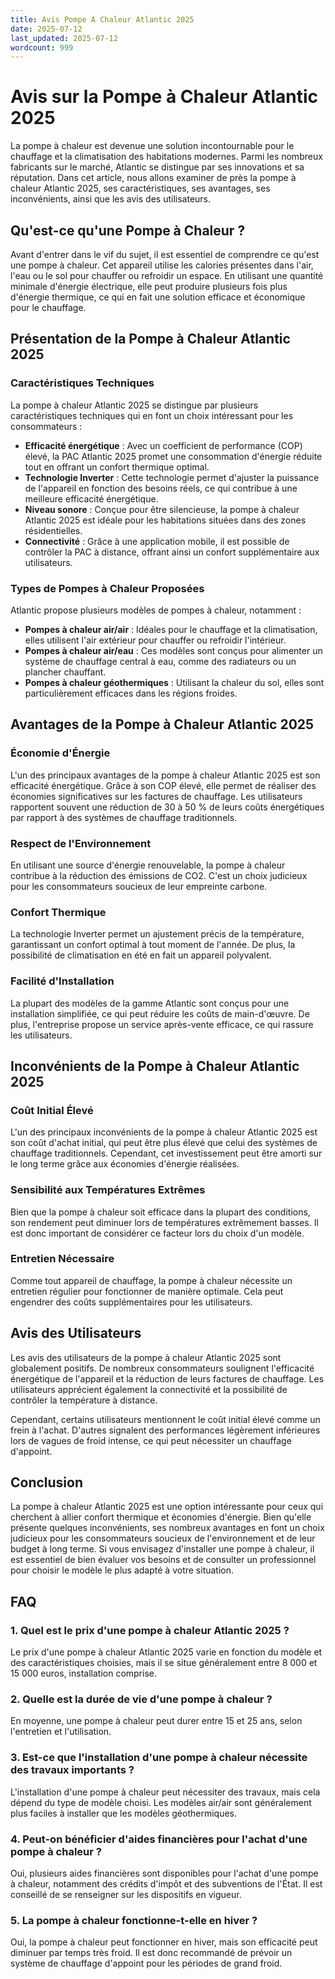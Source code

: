 ```yaml
---
title: Avis Pompe A Chaleur Atlantic 2025
date: 2025-07-12
last_updated: 2025-07-12
wordcount: 999
---
```


# Avis sur la Pompe à Chaleur Atlantic 2025

La pompe à chaleur est devenue une solution incontournable pour le chauffage et la climatisation des habitations modernes. Parmi les nombreux fabricants sur le marché, Atlantic se distingue par ses innovations et sa réputation. Dans cet article, nous allons examiner de près la pompe à chaleur Atlantic 2025, ses caractéristiques, ses avantages, ses inconvénients, ainsi que les avis des utilisateurs.

## Qu'est-ce qu'une Pompe à Chaleur ?

Avant d'entrer dans le vif du sujet, il est essentiel de comprendre ce qu'est une pompe à chaleur. Cet appareil utilise les calories présentes dans l'air, l'eau ou le sol pour chauffer ou refroidir un espace. En utilisant une quantité minimale d'énergie électrique, elle peut produire plusieurs fois plus d'énergie thermique, ce qui en fait une solution efficace et économique pour le chauffage.

## Présentation de la Pompe à Chaleur Atlantic 2025

### Caractéristiques Techniques

La pompe à chaleur Atlantic 2025 se distingue par plusieurs caractéristiques techniques qui en font un choix intéressant pour les consommateurs :

- **Efficacité énergétique** : Avec un coefficient de performance (COP) élevé, la PAC Atlantic 2025 promet une consommation d'énergie réduite tout en offrant un confort thermique optimal.
- **Technologie Inverter** : Cette technologie permet d'ajuster la puissance de l'appareil en fonction des besoins réels, ce qui contribue à une meilleure efficacité énergétique.
- **Niveau sonore** : Conçue pour être silencieuse, la pompe à chaleur Atlantic 2025 est idéale pour les habitations situées dans des zones résidentielles.
- **Connectivité** : Grâce à une application mobile, il est possible de contrôler la PAC à distance, offrant ainsi un confort supplémentaire aux utilisateurs.

### Types de Pompes à Chaleur Proposées

Atlantic propose plusieurs modèles de pompes à chaleur, notamment :

- **Pompes à chaleur air/air** : Idéales pour le chauffage et la climatisation, elles utilisent l'air extérieur pour chauffer ou refroidir l'intérieur.
- **Pompes à chaleur air/eau** : Ces modèles sont conçus pour alimenter un système de chauffage central à eau, comme des radiateurs ou un plancher chauffant.
- **Pompes à chaleur géothermiques** : Utilisant la chaleur du sol, elles sont particulièrement efficaces dans les régions froides.

## Avantages de la Pompe à Chaleur Atlantic 2025

### Économie d'Énergie

L'un des principaux avantages de la pompe à chaleur Atlantic 2025 est son efficacité énergétique. Grâce à son COP élevé, elle permet de réaliser des économies significatives sur les factures de chauffage. Les utilisateurs rapportent souvent une réduction de 30 à 50 % de leurs coûts énergétiques par rapport à des systèmes de chauffage traditionnels.

### Respect de l'Environnement

En utilisant une source d'énergie renouvelable, la pompe à chaleur contribue à la réduction des émissions de CO2. C'est un choix judicieux pour les consommateurs soucieux de leur empreinte carbone.

### Confort Thermique

La technologie Inverter permet un ajustement précis de la température, garantissant un confort optimal à tout moment de l'année. De plus, la possibilité de climatisation en été en fait un appareil polyvalent.

### Facilité d'Installation

La plupart des modèles de la gamme Atlantic sont conçus pour une installation simplifiée, ce qui peut réduire les coûts de main-d'œuvre. De plus, l'entreprise propose un service après-vente efficace, ce qui rassure les utilisateurs.

## Inconvénients de la Pompe à Chaleur Atlantic 2025

### Coût Initial Élevé

L'un des principaux inconvénients de la pompe à chaleur Atlantic 2025 est son coût d'achat initial, qui peut être plus élevé que celui des systèmes de chauffage traditionnels. Cependant, cet investissement peut être amorti sur le long terme grâce aux économies d'énergie réalisées.

### Sensibilité aux Températures Extrêmes

Bien que la pompe à chaleur soit efficace dans la plupart des conditions, son rendement peut diminuer lors de températures extrêmement basses. Il est donc important de considérer ce facteur lors du choix d'un modèle.

### Entretien Nécessaire

Comme tout appareil de chauffage, la pompe à chaleur nécessite un entretien régulier pour fonctionner de manière optimale. Cela peut engendrer des coûts supplémentaires pour les utilisateurs.

## Avis des Utilisateurs

Les avis des utilisateurs de la pompe à chaleur Atlantic 2025 sont globalement positifs. De nombreux consommateurs soulignent l'efficacité énergétique de l'appareil et la réduction de leurs factures de chauffage. Les utilisateurs apprécient également la connectivité et la possibilité de contrôler la température à distance.

Cependant, certains utilisateurs mentionnent le coût initial élevé comme un frein à l'achat. D'autres signalent des performances légèrement inférieures lors de vagues de froid intense, ce qui peut nécessiter un chauffage d'appoint.

## Conclusion

La pompe à chaleur Atlantic 2025 est une option intéressante pour ceux qui cherchent à allier confort thermique et économies d'énergie. Bien qu'elle présente quelques inconvénients, ses nombreux avantages en font un choix judicieux pour les consommateurs soucieux de l'environnement et de leur budget à long terme. Si vous envisagez d'installer une pompe à chaleur, il est essentiel de bien évaluer vos besoins et de consulter un professionnel pour choisir le modèle le plus adapté à votre situation.

## FAQ

### 1. Quel est le prix d'une pompe à chaleur Atlantic 2025 ?

Le prix d'une pompe à chaleur Atlantic 2025 varie en fonction du modèle et des caractéristiques choisies, mais il se situe généralement entre 8 000 et 15 000 euros, installation comprise.

### 2. Quelle est la durée de vie d'une pompe à chaleur ?

En moyenne, une pompe à chaleur peut durer entre 15 et 25 ans, selon l'entretien et l'utilisation.

### 3. Est-ce que l'installation d'une pompe à chaleur nécessite des travaux importants ?

L'installation d'une pompe à chaleur peut nécessiter des travaux, mais cela dépend du type de modèle choisi. Les modèles air/air sont généralement plus faciles à installer que les modèles géothermiques.

### 4. Peut-on bénéficier d'aides financières pour l'achat d'une pompe à chaleur ?

Oui, plusieurs aides financières sont disponibles pour l'achat d'une pompe à chaleur, notamment des crédits d'impôt et des subventions de l'État. Il est conseillé de se renseigner sur les dispositifs en vigueur.

### 5. La pompe à chaleur fonctionne-t-elle en hiver ?

Oui, la pompe à chaleur peut fonctionner en hiver, mais son efficacité peut diminuer par temps très froid. Il est donc recommandé de prévoir un système de chauffage d'appoint pour les périodes de grand froid.